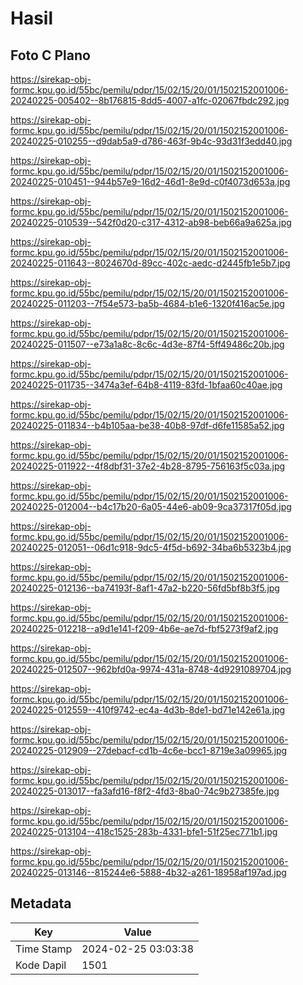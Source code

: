 # Hasil

## Foto C Plano

https://sirekap-obj-formc.kpu.go.id/55bc/pemilu/pdpr/15/02/15/20/01/1502152001006-20240225-005402--8b176815-8dd5-4007-a1fc-02067fbdc292.jpg

https://sirekap-obj-formc.kpu.go.id/55bc/pemilu/pdpr/15/02/15/20/01/1502152001006-20240225-010255--d9dab5a9-d786-463f-9b4c-93d31f3edd40.jpg

https://sirekap-obj-formc.kpu.go.id/55bc/pemilu/pdpr/15/02/15/20/01/1502152001006-20240225-010451--944b57e9-16d2-46d1-8e9d-c0f4073d653a.jpg

https://sirekap-obj-formc.kpu.go.id/55bc/pemilu/pdpr/15/02/15/20/01/1502152001006-20240225-010539--542f0d20-c317-4312-ab98-beb66a9a625a.jpg

https://sirekap-obj-formc.kpu.go.id/55bc/pemilu/pdpr/15/02/15/20/01/1502152001006-20240225-011643--8024670d-89cc-402c-aedc-d2445fb1e5b7.jpg

https://sirekap-obj-formc.kpu.go.id/55bc/pemilu/pdpr/15/02/15/20/01/1502152001006-20240225-011203--7f54e573-ba5b-4684-b1e6-1320f416ac5e.jpg

https://sirekap-obj-formc.kpu.go.id/55bc/pemilu/pdpr/15/02/15/20/01/1502152001006-20240225-011507--e73a1a8c-8c6c-4d3e-87f4-5ff49486c20b.jpg

https://sirekap-obj-formc.kpu.go.id/55bc/pemilu/pdpr/15/02/15/20/01/1502152001006-20240225-011735--3474a3ef-64b8-4119-83fd-1bfaa60c40ae.jpg

https://sirekap-obj-formc.kpu.go.id/55bc/pemilu/pdpr/15/02/15/20/01/1502152001006-20240225-011834--b4b105aa-be38-40b8-97df-d6fe11585a52.jpg

https://sirekap-obj-formc.kpu.go.id/55bc/pemilu/pdpr/15/02/15/20/01/1502152001006-20240225-011922--4f8dbf31-37e2-4b28-8795-756163f5c03a.jpg

https://sirekap-obj-formc.kpu.go.id/55bc/pemilu/pdpr/15/02/15/20/01/1502152001006-20240225-012004--b4c17b20-6a05-44e6-ab09-9ca37317f05d.jpg

https://sirekap-obj-formc.kpu.go.id/55bc/pemilu/pdpr/15/02/15/20/01/1502152001006-20240225-012051--06d1c918-9dc5-4f5d-b692-34ba6b5323b4.jpg

https://sirekap-obj-formc.kpu.go.id/55bc/pemilu/pdpr/15/02/15/20/01/1502152001006-20240225-012136--ba74193f-8af1-47a2-b220-56fd5bf8b3f5.jpg

https://sirekap-obj-formc.kpu.go.id/55bc/pemilu/pdpr/15/02/15/20/01/1502152001006-20240225-012218--a9d1e141-f209-4b6e-ae7d-fbf5273f9af2.jpg

https://sirekap-obj-formc.kpu.go.id/55bc/pemilu/pdpr/15/02/15/20/01/1502152001006-20240225-012507--962bfd0a-9974-431a-8748-4d9291089704.jpg

https://sirekap-obj-formc.kpu.go.id/55bc/pemilu/pdpr/15/02/15/20/01/1502152001006-20240225-012559--410f9742-ec4a-4d3b-8de1-bd71e142e61a.jpg

https://sirekap-obj-formc.kpu.go.id/55bc/pemilu/pdpr/15/02/15/20/01/1502152001006-20240225-012909--27debacf-cd1b-4c6e-bcc1-8719e3a09965.jpg

https://sirekap-obj-formc.kpu.go.id/55bc/pemilu/pdpr/15/02/15/20/01/1502152001006-20240225-013017--fa3afd16-f8f2-4fd3-8ba0-74c9b27385fe.jpg

https://sirekap-obj-formc.kpu.go.id/55bc/pemilu/pdpr/15/02/15/20/01/1502152001006-20240225-013104--418c1525-283b-4331-bfe1-51f25ec771b1.jpg

https://sirekap-obj-formc.kpu.go.id/55bc/pemilu/pdpr/15/02/15/20/01/1502152001006-20240225-013146--815244e6-5888-4b32-a261-18958af197ad.jpg


## Metadata

| Key        | Value               |
| ---------- | ------------------- |
| Time Stamp | 2024-02-25 03:03:38 |
| Kode Dapil | 1501                |



